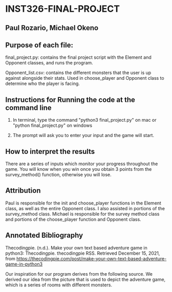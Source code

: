 # INST326-FINAL-PROJECT
## Paul Rozario, Michael Okeno

## Purpose of each file:

final_project.py: contains the final project script with the Element and Opponent classes, and runs the program.


Opponent_list.csv: contains the different monsters that the user is up against alongside their stats. Used in choose_player and Opponent class to determine who the player is facing.


## Instructions for Running the code at the command line

1) In terminal, type the command "python3 final_project.py" on mac or 
"python final_project.py" on windows

2) The prompt will ask you to enter your input and the game will start.

## How to interpret the results
There are a series of inputs which monitor your progress throughout the game. You will know when you win once you obtain 3 points from the survey_method() function, otherwise you will lose.

## Attribution
Paul is responsible for the init and choose_player functions in the Element class, as well as the entire Opponent class. I also assisted in portions of the survey_method class. Michael is responsible for the survey method class and portions of the choose_player function and Opponent class.

## Annotated Bibliography
Thecodingpie. (n.d.). Make your own text based adventure game in python3: Thecodingpie. thecodingpie RSS. Retrieved December 15, 2021, from https://thecodingpie.com/post/make-your-own-text-based-adventure-game-in-python3 

Our inspiration for our program derives from the following source. We derived our idea from the picture that is used to depict the adventure game, which is a series of rooms with different monsters.
